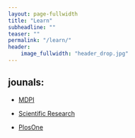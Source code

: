 ```yaml
---
layout: page-fullwidth
title: "Learn"
subheadline: ""
teaser: ""
permalink: "/learn/"
header:
    image_fullwidth: "header_drop.jpg"
---
```


## jounals:

* [MDPI](http://www.mdpi.com/about/journals)

* [Scientific Research](http://www.scirp.org/journal/OJSS/)

* [PlosOne](https://www.plos.org/)
